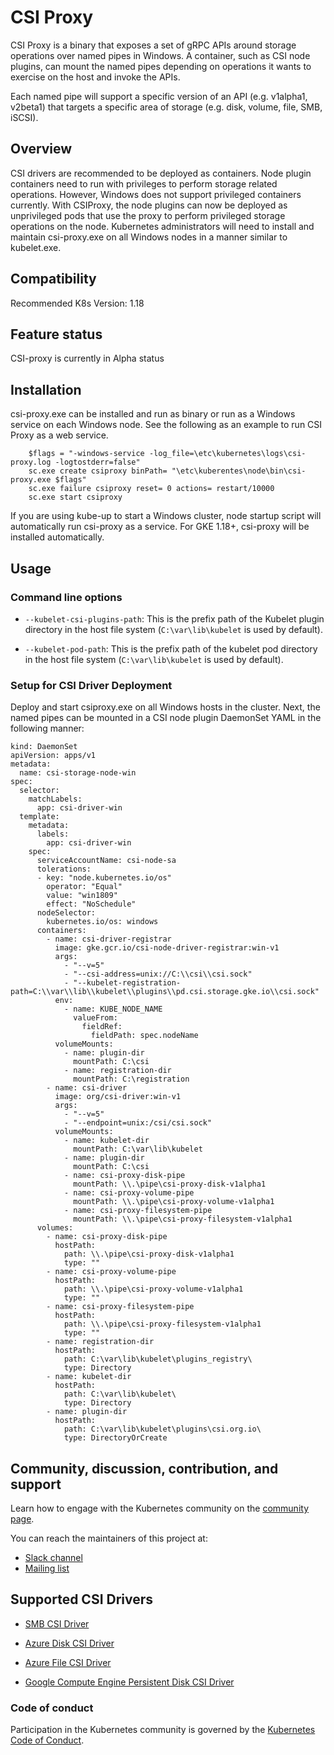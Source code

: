 # CSI Proxy

CSI Proxy is a binary that exposes a set of gRPC APIs around storage operations
over named pipes in Windows. A container, such as CSI node plugins, can mount
the named pipes depending on operations it wants to exercise on the host and
invoke the APIs.

Each named pipe will support a specific version of an API (e.g. v1alpha1, v2beta1)
that targets a specific area of storage (e.g. disk, volume, file, SMB, iSCSI).

## Overview

CSI drivers are recommended to be deployed as containers. Node plugin containers need to run with privileges to perform storage related operations. However, Windows does not support privileged containers currently. With CSIProxy, the node plugins can now be deployed as unprivileged pods that use the proxy to perform privileged storage operations on the node. Kubernetes administrators will need to install and maintain csi-proxy.exe on all Windows nodes in a manner similar to kubelet.exe.

## Compatibility

Recommended K8s Version: 1.18

## Feature status

CSI-proxy is currently in Alpha status

## Installation

csi-proxy.exe can be installed and run as binary or run as a Windows service on each Windows node. See the following as an example to run CSI Proxy as a web service.
```
    $flags = "-windows-service -log_file=\etc\kubernetes\logs\csi-proxy.log -logtostderr=false"
    sc.exe create csiproxy binPath= "\etc\kuberentes\node\bin\csi-proxy.exe $flags"
    sc.exe failure csiproxy reset= 0 actions= restart/10000
    sc.exe start csiproxy
```
If you are using kube-up to start a Windows cluster, node startup script will automatically run csi-proxy as a service. For GKE 1.18+, csi-proxy will be installed automatically.

## Usage

### Command line options

* `--kubelet-csi-plugins-path`: This is the prefix path of the Kubelet plugin directory in the host file system (`C:\var\lib\kubelet` is used by default).

* `--kubelet-pod-path`: This is the prefix path of the kubelet pod directory in the host file system (`C:\var\lib\kubelet` is used by default).

### Setup for CSI Driver Deployment

Deploy and start csiproxy.exe on all Windows hosts in the cluster. Next, the named
pipes can be mounted in a CSI node plugin DaemonSet YAML in the following manner:

```
kind: DaemonSet
apiVersion: apps/v1
metadata:
  name: csi-storage-node-win
spec:
  selector:
    matchLabels:
      app: csi-driver-win
  template:
    metadata:
      labels:
        app: csi-driver-win
    spec:
      serviceAccountName: csi-node-sa
      tolerations:
      - key: "node.kubernetes.io/os"
        operator: "Equal"
        value: "win1809"
        effect: "NoSchedule"
      nodeSelector:
        kubernetes.io/os: windows
      containers:
        - name: csi-driver-registrar
          image: gke.gcr.io/csi-node-driver-registrar:win-v1
          args:
            - "--v=5"
            - "--csi-address=unix://C:\\csi\\csi.sock"
            - "--kubelet-registration-path=C:\\var\\lib\\kubelet\\plugins\\pd.csi.storage.gke.io\\csi.sock"
          env:
            - name: KUBE_NODE_NAME
              valueFrom:
                fieldRef:
                  fieldPath: spec.nodeName
          volumeMounts:
            - name: plugin-dir
              mountPath: C:\csi
            - name: registration-dir
              mountPath: C:\registration
        - name: csi-driver
          image: org/csi-driver:win-v1
          args:
            - "--v=5"
            - "--endpoint=unix:/csi/csi.sock"
          volumeMounts:
            - name: kubelet-dir
              mountPath: C:\var\lib\kubelet
            - name: plugin-dir
              mountPath: C:\csi
            - name: csi-proxy-disk-pipe
              mountPath: \\.\pipe\csi-proxy-disk-v1alpha1
            - name: csi-proxy-volume-pipe
              mountPath: \\.\pipe\csi-proxy-volume-v1alpha1
            - name: csi-proxy-filesystem-pipe
              mountPath: \\.\pipe\csi-proxy-filesystem-v1alpha1
      volumes:
        - name: csi-proxy-disk-pipe
          hostPath:
            path: \\.\pipe\csi-proxy-disk-v1alpha1
            type: ""
        - name: csi-proxy-volume-pipe
          hostPath:
            path: \\.\pipe\csi-proxy-volume-v1alpha1
            type: ""
        - name: csi-proxy-filesystem-pipe
          hostPath:
            path: \\.\pipe\csi-proxy-filesystem-v1alpha1
            type: ""
        - name: registration-dir
          hostPath:
            path: C:\var\lib\kubelet\plugins_registry\
            type: Directory
        - name: kubelet-dir
          hostPath:
            path: C:\var\lib\kubelet\
            type: Directory
        - name: plugin-dir
          hostPath:
            path: C:\var\lib\kubelet\plugins\csi.org.io\
            type: DirectoryOrCreate
```

## Community, discussion, contribution, and support

Learn how to engage with the Kubernetes community on the [community page](http://kubernetes.io/community/).

You can reach the maintainers of this project at:

- [Slack channel](https://kubernetes.slack.com/messages/csi-windows)
- [Mailing list](https://groups.google.com/forum/#!forum/kubernetes-sig-storage)

## Supported CSI Drivers

- [SMB CSI Driver](https://github.com/kubernetes-csi/csi-driver-smb/tree/master/deploy/example/windows)

- [Azure Disk CSI Driver](https://github.com/kubernetes-sigs/azuredisk-csi-driver/tree/master/deploy/example/windows)

- [Azure File CSI Driver](https://github.com/kubernetes-sigs/azurefile-csi-driver/tree/master/deploy/example/windows)

- [Google Compute Engine Persistent Disk CSI Driver](https://github.com/kubernetes-sigs/gcp-compute-persistent-disk-csi-driver)


### Code of conduct

Participation in the Kubernetes community is governed by the [Kubernetes Code of Conduct](code-of-conduct.md).

[owners]: https://git.k8s.io/community/contributors/guide/owners.md
[Creative Commons 4.0]: https://git.k8s.io/website/LICENSE
